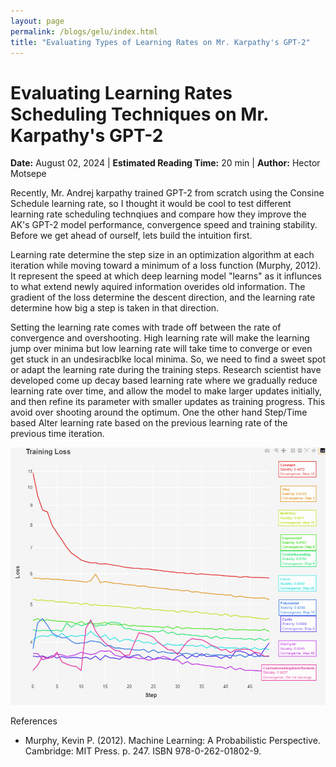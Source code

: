 ```yaml
---
layout: page
permalink: /blogs/gelu/index.html
title: "Evaluating Types of Learning Rates on Mr. Karpathy's GPT-2"
---
```


# Evaluating Learning Rates Scheduling Techniques on Mr. Karpathy's GPT-2

**Date:** August 02, 2024 | **Estimated Reading Time:** 20 min | **Author:** Hector Motsepe

Recently, Mr. Andrej karpathy trained GPT-2 from scratch using the Consine Schedule learning rate, so I thought it would be cool to test different learning rate scheduling technqiues and compare how they improve the AK's GPT-2 model performance, convergence speed and training stability. Before we get ahead of ourself, lets build the intuition first. 

Learning rate determine the step size in an optimization algorithm at each iteration while moving toward a minimum of a loss function (Murphy, 2012). It represent the speed at which deep learning model "learns" as it influnces to what extend newly aquired information overides old information. The gradient of the loss determine the descent direction, and the learning rate determine how big a step is taken in that direction. 

Setting the learning rate comes with trade off between the rate of convergence and overshooting. High learning rate will make the learning jump over minima but low learning rate will take time to converge or even get stuck in an undesiracblke local minima. So, we need to find a sweet spot or adapt the learning rate during the training steps. Research scientist have developed come up decay based learning rate where we gradually reduce learning rate over time, and allow the model to make larger updates initially, and then refine its parameter with smaller updates as training progress. This avoid over shooting around the optimum. One the other hand Step/Time based Alter learning rate based on the previous learning rate of the previous time iteration. 

![Learning Rate Loss](/blogs/assets/learningrate/loss.png)



References 
- Murphy, Kevin P. (2012). Machine Learning: A Probabilistic Perspective. Cambridge: MIT Press. p. 247. ISBN 978-0-262-01802-9.